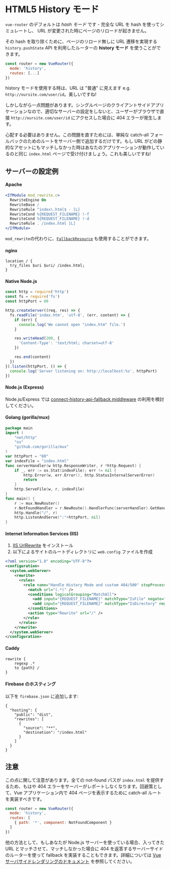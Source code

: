 # HTML5 History モード

`vue-router` のデフォルトは _hash モード_ です - 完全な URL を hash を使ってシミュレートし、 URL が変更された時にページのリロードが起きません。

その hash を取り除くために、ページのリロード無しに URL 遷移を実現する `history.pushState` API を利用したルーターの **history モード** を使うことができます。

``` js
const router = new VueRouter({
  mode: 'history',
  routes: [...]
})
```

history モードを使用する時は、URL は "普通" に見えます e.g. `http://oursite.com/user/id`。美しいですね!

しかしながら一点問題があります。シングルページのクライアントサイドアプリケーションなので、適切なサーバーの設定をしないと、ユーザーがブラウザで直接 `http://oursite.com/user/id` にアクセスした場合に 404 エラーが発生します。

心配する必要はありません。この問題を直すためには、単純な catch-all フォールバックのためのルートをサーバー側で追加するだけです。もし URL がどの静的なアセットにもマッチしなかった時はあなたのアプリケーションが動作しているのと同じ `index.html` ページで受け付けましょう。これも美しいですね!

## サーバーの設定例

#### Apache

```apache
<IfModule mod_rewrite.c>
  RewriteEngine On
  RewriteBase /
  RewriteRule ^index\.html$ - [L]
  RewriteCond %{REQUEST_FILENAME} !-f
  RewriteCond %{REQUEST_FILENAME} !-d
  RewriteRule . /index.html [L]
</IfModule>
```

`mod_rewrite`の代わりに、[`FallbackResource`](https://httpd.apache.org/docs/2.2/mod/mod_dir.html#fallbackresource) も使用することができます。

#### nginx

```nginx
location / {
  try_files $uri $uri/ /index.html;
}
```

#### Native Node.js

```js
const http = require('http')
const fs = require('fs')
const httpPort = 80

http.createServer((req, res) => {
  fs.readFile('index.htm', 'utf-8', (err, content) => {
    if (err) {
      console.log('We cannot open "index.htm" file.')
    }

    res.writeHead(200, {
      'Content-Type': 'text/html; charset=utf-8'
    })

    res.end(content)
  })
}).listen(httpPort, () => {
  console.log('Server listening on: http://localhost:%s', httpPort)
})
```

#### Node.js (Express)

Node.js/Express では [connect-history-api-fallback middleware](https://github.com/bripkens/connect-history-api-fallback) の利用を検討してください。


#### Golang (gorilla/mux)

```go
package main
import (
	"net/http"
	"os"
	"github.com/gorilla/mux"
)
var httpPort = "80"
var indexFile = "index.html"
func serverHandler(w http.ResponseWriter, r *http.Request) {
	if _, err := os.Stat(indexFile); err != nil {
		http.Error(w, err.Error(), http.StatusInternalServerError)
		return
	}
	http.ServeFile(w, r, indexFile)
}
func main() {
	r := mux.NewRouter()
	r.NotFoundHandler = r.NewRoute().HandlerFunc(serverHandler).GetHandler()
	http.Handle("/", r)
	http.ListenAndServe(":"+httpPort, nil)
}
```

#### Internet Information Services (IIS)

1. [IIS UrlRewrite](https://www.iis.net/downloads/microsoft/url-rewrite) をインストール
2. 以下によるサイトのルートディレクトリに `web.config` ファイルを作成

``` xml
<?xml version="1.0" encoding="UTF-8"?>
<configuration>
  <system.webServer>
    <rewrite>
      <rules>
        <rule name="Handle History Mode and custom 404/500" stopProcessing="true">
          <match url="(.*)" />
          <conditions logicalGrouping="MatchAll">
            <add input="{REQUEST_FILENAME}" matchType="IsFile" negate="true" />
            <add input="{REQUEST_FILENAME}" matchType="IsDirectory" negate="true" />
          </conditions>
          <action type="Rewrite" url="/" />
        </rule>
      </rules>
    </rewrite>
  </system.webServer>
</configuration>
```

#### Caddy

```
rewrite {
    regexp .*
    to {path} /
}
```

#### Firebase のホスティング

以下を `firebase.json` に追加します:

```
{
  "hosting": {
    "public": "dist",
    "rewrites": [
      {
        "source": "**",
        "destination": "/index.html"
      }
    ]
  }
}
```

## 注意

この点に関して注意があります。全ての not-found パスが `index.html` を提供するため、もはや 404 エラーをサーバーがレポートしなくなります。回避策として、Vue アプリケーション内で 404 ページを表示するために catch-all ルートを実装すべきです。

``` js
const router = new VueRouter({
  mode: 'history',
  routes: [
    { path: '*', component: NotFoundComponent }
  ]
})
```

他の方法として、もしあなたが Node.js サーバーを使っている場合、入ってきた URL とマッチさせて、マッチしなかった場合に 404 を返答するサーバーサイドのルーターを使って fallback を実装することもできます。詳細については [Vue サーバサイドレンダリングのドキュメント](https://ssr.vuejs.org/ja/) を参照してください。

